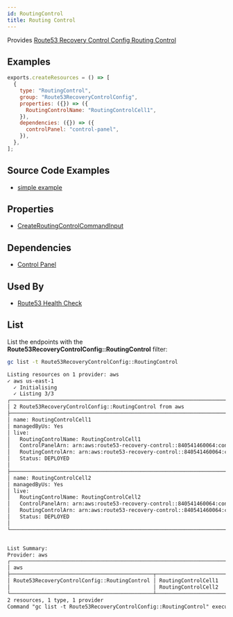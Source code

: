 ```yaml
---
id: RoutingControl
title: Routing Control
---
```


Provides [Route53 Recovery Control Config Routing Control](https://us-west-2.console.aws.amazon.com/route53recovery/home#/recovery-control/home)

## Examples

```js
exports.createResources = () => [
  {
    type: "RoutingControl",
    group: "Route53RecoveryControlConfig",
    properties: ({}) => ({
      RoutingControlName: "RoutingControlCell1",
    }),
    dependencies: ({}) => ({
      controlPanel: "control-panel",
    }),
  },
];
```

## Source Code Examples

- [simple example](https://github.com/grucloud/grucloud/blob/main/examples/aws/Route53RecoveryControlConfig/route53-recovery-control-config)

## Properties

- [CreateRoutingControlCommandInput](https://docs.aws.amazon.com/AWSJavaScriptSDK/v3/latest/clients/client-route53-recovery-control-config/interfaces/createroutingcontrolcommandinput.html)

## Dependencies

- [Control Panel](./ControlPanel.md)

## Used By

- [Route53 Health Check](../Route53/HealthCheck.md)

## List

List the endpoints with the **Route53RecoveryControlConfig::RoutingControl** filter:

```sh
gc list -t Route53RecoveryControlConfig::RoutingControl
```

```txt
Listing resources on 1 provider: aws
✓ aws us-east-1
  ✓ Initialising
  ✓ Listing 3/3
┌───────────────────────────────────────────────────────────────────────────┐
│ 2 Route53RecoveryControlConfig::RoutingControl from aws                   │
├───────────────────────────────────────────────────────────────────────────┤
│ name: RoutingControlCell1                                                 │
│ managedByUs: Yes                                                          │
│ live:                                                                     │
│   RoutingControlName: RoutingControlCell1                                 │
│   ControlPanelArn: arn:aws:route53-recovery-control::840541460064:contro… │
│   RoutingControlArn: arn:aws:route53-recovery-control::840541460064:cont… │
│   Status: DEPLOYED                                                        │
│                                                                           │
├───────────────────────────────────────────────────────────────────────────┤
│ name: RoutingControlCell2                                                 │
│ managedByUs: Yes                                                          │
│ live:                                                                     │
│   RoutingControlName: RoutingControlCell2                                 │
│   ControlPanelArn: arn:aws:route53-recovery-control::840541460064:contro… │
│   RoutingControlArn: arn:aws:route53-recovery-control::840541460064:cont… │
│   Status: DEPLOYED                                                        │
│                                                                           │
└───────────────────────────────────────────────────────────────────────────┘


List Summary:
Provider: aws
┌──────────────────────────────────────────────────────────────────────────┐
│ aws                                                                      │
├──────────────────────────────────────────────┬───────────────────────────┤
│ Route53RecoveryControlConfig::RoutingControl │ RoutingControlCell1       │
│                                              │ RoutingControlCell2       │
└──────────────────────────────────────────────┴───────────────────────────┘
2 resources, 1 type, 1 provider
Command "gc list -t Route53RecoveryControlConfig::RoutingControl" executed in 6s, 116 MB

```
